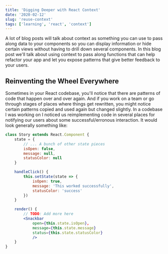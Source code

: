```yaml
---
title: 'Digging Deeper with React Context'
date: '2020-02-12'
slug: 'reuse-context'
tags: ['learning', 'react', 'context']
---
```


A lot of blog posts will talk about context as something you can use to pass along data to your components so you can display information or hide certain views without having to drill down several components. In this blog post we'll talk about using context to pass along functions that can help refactor your app and let you expose patterns that give better feedback to your users.

## Reinventing the Wheel Everywhere

Sometimes in your React codebase, you'll notice that there are patterns of code that happen over and over again. And if you work on a team or go through stages of places where things get rewritten, you might notice certain patterns copied and used again but changed slightly. In a codebase I was working on I noticed us reimplementing code in several places for notifying our users about some successful/erronous interaction. It would look generally something like:

```jsx
class Story extends React.Component {
	state = {
		// ... A bunch of other state pieces
		isOpen: false,
		message: null,
		statusColor: null
	}

	handleClick() {
		this.setState(state => {
			isOpen: true,
			message: 'This worked successfully',
			statusColor: 'success'
		})
	}

	render() {
		// TODO: Add more here
		<Snackbar
			open={this.state.isOpen},
			message={this.state.message}
			status={this.state.statusColor}
			/>
	}
}
```
